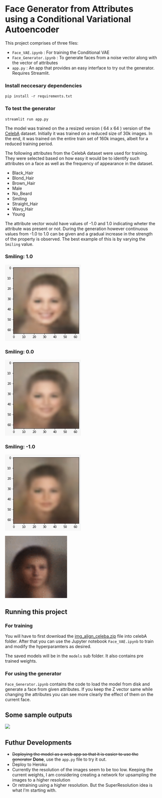 # Face Generator from Attributes using a Conditional Variational Autoencoder

This project comprises of three files:
- `Face_VAE.ipynb` : For training the Conditional VAE 
- `Face_Generator.ipynb` : To generate faces from a noise vector along with the vector of attributes
- `app.py` : An app that provides an easy interface to try out the generator. Requires Streamlit.

### Install neccesary dependencies
```
pip install -r requirements.txt
```

### To test the generator
```
streamlit run app.py
```

The model was trained on the a resized version ( 64 x 64 ) version of the [CelebA](http://mmlab.ie.cuhk.edu.hk/projects/CelebA.html) dataset. Initially it was trained on a reduced size of 30k images. In the end, it was trained on the entire train set of 160k images, albeit for a reduced training period.

The following attributes from the CelebA dataset were used for training. They were selected based on how easy it would be to identify such attributes on a face as well as the frequency of appearance in the dataset.
- Black_Hair
- Blond_Hair
- Brown_Hair
- Male
- No_Beard
- Smiling
- Straight_Hair
- Wavy_Hair
- Young

The attribute vector would have values of -1.0 and 1.0 indicating wheter the attribute was present or not. During the generation however continuous values from -1.0 to 1.0 can be given and a gradual increase in the strength of the property is observed. The best example of this is by varying the `Smiling` value. 
### Smiling: 1.0
![](images/smile/1.jpg)

### Smiling: 0.0

![](images/smile/2.jpg)

### Smiling: -1.0

![](images/smile/3.jpg)

![](images/smile/output.gif)

## Running this project

### For training
You will have to first download the [img_align_celeba.zip](https://drive.google.com/drive/folders/0B7EVK8r0v71pTUZsaXdaSnZBZzg) file into celebA folder. After that you can use the Jupyter notebook `Face_VAE.ipynb` to train and modify the hyperparamters as desired.

The saved models will be in the `models` sub folder. It also contains pre trained weights.

### For using the generator
`Face_Generator.ipynb` contains the code to load the model from disk and generate a face from given attributes. If you keep the Z vector same while changing the attributes you can see more clearly the effect of them on the current face.

## Some sample outputs

![](images/test/output.gif)

## Futhur Developments
- ~~Deploying the model as a web app so that it is easier to use the generator~~ **Done**, use the `app.py` file to try it out.
- Deploy to Heroku
- Currently the resolution of the images seem to be too low. Keeping the current weights, I am considering creating a network for upsampling the images to a higher resolution
- Or retraining using a higher resolution. But the SuperResolution idea is what I'm starting with.